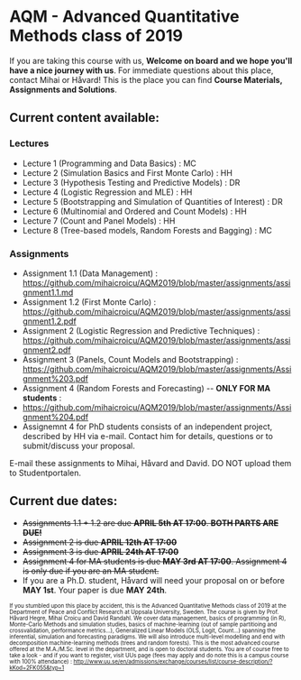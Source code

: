 # AQM - Advanced Quantitative Methods class of 2019

If you are taking this course with us, **Welcome on board and we hope you'll have a nice journey with us**. For immediate questions about this place, contact Mihai or Håvard! This is the place you can find **Course Materials, Assignments and Solutions**.

## Current content available:

### Lectures
- Lecture 1 (Programming and Data Basics) : MC
- Lecture 2 (Simulation Basics and First Monte Carlo) : HH
- Lecture 3 (Hypothesis Testing and Predictive Models) : DR
- Lecture 4 (Logistic Regression and MLE) : HH
- Lecture 5 (Bootstrapping and Simulation of Quantities of Interest) : DR
- Lecture 6 (Multinomial and Ordered and Count Models) : HH 
- Lecture 7 (Count and Panel Models) : HH
- Lecture 8 (Tree-based models, Random Forests and Bagging) : MC

### Assignments
- Assignment 1.1 (Data Management) : https://github.com/mihaicroicu/AQM2019/blob/master/assignments/assignment1.1.md
- Assignment 1.2 (First Monte Carlo) : https://github.com/mihaicroicu/AQM2019/blob/master/assignments/assignment1.2.pdf
- Assignment 2 (Logistic Regression and Predictive Techniques) : https://github.com/mihaicroicu/AQM2019/blob/master/assignments/assignment2.pdf
- Assignment 3 (Panels, Count Models and Bootstrapping) : https://github.com/mihaicroicu/AQM2019/blob/master/assignments/Assignment%203.pdf
- Assignment 4 (Random Forests and Forecasting) -- **ONLY FOR MA students** :
- https://github.com/mihaicroicu/AQM2019/blob/master/assignments/Assignment%204.pdf
- Assignemnt 4 for PhD students consists of an independent project, described by HH via e-mail. Contact him for details, questions or to submit/discuss your proposal.

E-mail these assignments to Mihai, Håvard and David. DO NOT upload them to Studentportalen.

## Current due dates:
- ~~Assignments 1.1 + 1.2 are due **APRIL 5th AT 17:00**. **BOTH PARTS ARE DUE!**~~
- ~~Assignment 2 is due **APRIL 12th AT 17:00**~~
- ~~Assignment 3 is due **APRIL 24th AT 17:00**~~
- ~~Assignment 4 for MA students is due **MAY 3rd AT 17:00**. Assignment 4 is only due if you are an MA student.~~
- If you are a Ph.D. student, Håvard will need your proposal on or before **MAY 1st**. Your paper is due **MAY 24th**.



 <sub><sup> If you stumbled upon this place by accident, this is the Advanced Quantitative Methods class of 2019 at the Department of Peace and Conflict Research at Uppsala University, Sweden. The course is given by Prof. Håvard Hegre, Mihai Croicu and David Randahl. We cover data management, basics of programming (in R), Monte-Carlo Methods and simulation studies, basics of machine-learning (out of sample partitioing and crossvalidation, performance metrics...), Generalized Linear Models (OLS, Logit, Count...) spanning the inferential, simulation and forecasting paradigms. We will also introduce multi-level modelling and end with decomposition machine-learning methods (trees and random forests). This is the most advanced course offered at the M.A./M.Sc. level in the department, and is open to doctoral students. You are of course free to take a look - and if you want to register, visit UUs page (fees may apply and do note this is a campus course with 100% attendance) : http://www.uu.se/en/admissions/exchange/courses/list/course-description/?kKod=2FK055&typ=1  <sub><sup>
